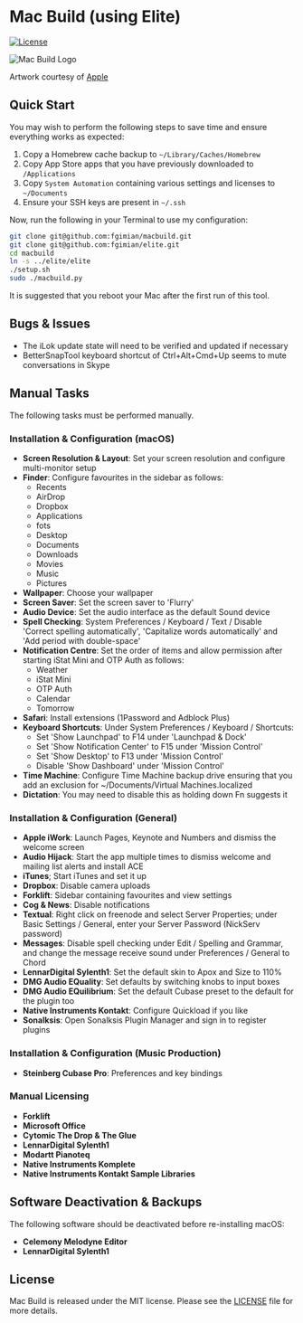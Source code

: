 # Mac Build (using Elite)

[![License](https://img.shields.io/badge/license-MIT-blue.svg)](https://github.com/fgimian/macbuild/blob/master/LICENSE)

![Mac Build Logo](https://raw.githubusercontent.com/fgimian/macbuild/master/images/macbuild-logo.png)

Artwork courtesy of [Apple](http://www.apple.com)

## Quick Start

You may wish to perform the following steps to save time and ensure everything
works as expected:

1. Copy a Homebrew cache backup to `~/Library/Caches/Homebrew`
2. Copy App Store apps that you have previously downloaded to `/Applications`
3. Copy `System Automation` containing various settings and licenses to `~/Documents`
4. Ensure your SSH keys are present in `~/.ssh`

Now, run the following in your Terminal to use my configuration:

```bash
git clone git@github.com:fgimian/macbuild.git
git clone git@github.com:fgimian/elite.git
cd macbuild
ln -s ../elite/elite
./setup.sh
sudo ./macbuild.py
```

It is suggested that you reboot your Mac after the first run of this tool.

## Bugs & Issues

* The iLok update state will need to be verified and updated if necessary
* BetterSnapTool keyboard shortcut of Ctrl+Alt+Cmd+Up seems to mute conversations in Skype

## Manual Tasks

The following tasks must be performed manually.

### Installation & Configuration (macOS)

* **Screen Resolution & Layout**: Set your screen resolution and configure multi-monitor setup
* **Finder**: Configure favourites in the sidebar as follows:
    - Recents
    - AirDrop
    - Dropbox
    - Applications
    - fots
    - Desktop
    - Documents
    - Downloads
    - Movies
    - Music
    - Pictures
* **Wallpaper**: Choose your wallpaper
* **Screen Saver**: Set the screen saver to 'Flurry'
* **Audio Device**: Set the audio interface as the default Sound device
* **Spell Checking**: System Preferences / Keyboard / Text / Disable 'Correct spelling 
  automatically', 'Capitalize words automatically' and 'Add period with double-space'
* **Notification Centre**: Set the order of items and allow permission after starting iStat Mini and OTP Auth as follows:
    - Weather
    - iStat Mini
    - OTP Auth
    - Calendar
    - Tomorrow
* **Safari**: Install extensions (1Password and Adblock Plus)
* **Keyboard Shortcuts**: Under System Preferences / Keyboard / Shortcuts:
    - Set 'Show Launchpad' to F14 under 'Launchpad & Dock'
    - Set 'Show Notification Center' to F15 under 'Mission Control'
    - Set 'Show Desktop' to F13 under 'Mission Control'
    - Disable 'Show Dashboard' under 'Mission Control'
* **Time Machine**: Configure Time Machine backup drive ensuring that you add an exclusion for 
  ~/Documents/Virtual Machines.localized
* **Dictation**: You may need to disable this as holding down Fn suggests it

### Installation & Configuration (General)

* **Apple iWork**: Launch Pages, Keynote and Numbers and dismiss the welcome screen
* **Audio Hijack**: Start the app multiple times to dismiss welcome and mailing list alerts and
  install ACE
* **iTunes**; Start iTunes and set it up
* **Dropbox**: Disable camera uploads
* **Forklift**: Sidebar containing favourites and view settings
* **Cog & News**: Disable notifications
* **Textual**: Right click on freenode and select Server Properties; under Basic Settings / 
  General, enter your Server Password (NickServ password)
* **Messages**: Disable spell checking under Edit / Spelling and Grammar, and change the message 
  receive sound under Preferences / General to Chord
* **LennarDigital Sylenth1**: Set the default skin to Apox and Size to 110%
* **DMG Audio EQuality**: Set defaults by switching knobs to input boxes
* **DMG Audio EQuilibrium**: Set the default Cubase preset to the default for the plugin too
* **Native Instruments Kontakt**: Configure Quickload if you like
* **Sonalksis**: Open Sonalksis Plugin Manager and sign in to register plugins

### Installation & Configuration (Music Production)

* **Steinberg Cubase Pro**: Preferences and key bindings

### Manual Licensing

* **Forklift**
* **Microsoft Office**
* **Cytomic The Drop & The Glue**
* **LennarDigital Sylenth1**
* **Modartt Pianoteq**
* **Native Instruments Komplete**
* **Native Instruments Kontakt Sample Libraries**

## Software Deactivation & Backups

The following software should be deactivated before re-installing macOS:

* **Celemony Melodyne Editor**
* **LennarDigital Sylenth1**

## License

Mac Build is released under the MIT license.  Please see the
[LICENSE](https://github.com/fgimian/macbuild/blob/master/LICENSE) file for more details.
